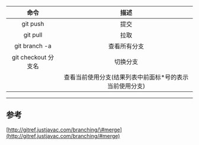 | 命令 | 描述 |
| :---: | :---: |
| git push | 提交 |
| git pull | 拉取 |
| git branch -a | 查看所有分支 |
| git checkout 分支名 | 切换分支 |
|  | 查看当前使用分支(结果列表中前面标*号的表示当前使用分支) |

---

## 参考

[http://gitref.justjavac.com/branching/\#merge](http://gitref.justjavac.com/branching/#merge)

